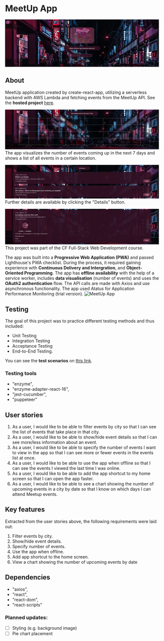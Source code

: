 # MeetUp App

![MeetUp App](src/img/meetupL.PNG)

## About
MeetUp application created by create-react-app, utilizing a serverless backend with AWS Lambda and fetching events from the MeetUp API. See the **hosted project** [here](https://lillapulay.github.io/meetup/). 

![data visualization](src/img/meetupL2.PNG)
The app visualizes the number of events coming up in the next 7 days and shows a list of all events in a certain location. 


![MeetUp App](src/img/meetupL3.PNG)
Further details are available by clicking the "Details" button. 


![MeetUp App](src/img/meetupL4.PNG)
This project was part of the CF Full-Stack Web Development course. 

The app was built into a **Progressive Web Application (PWA)** and passed Lighthouse's PWA checklist. During the process, it required gaining experience with **Continuous Delivery and Intergration**, and **Object-Oriented Programming**. The app has **offline availability** with the help of a service worker, includes **data visualisation** (number of events) and uses the **OAuth2 authentication** flow. The API calls are made with Axios and use asynchronous functionality. The app used Atatus for Application Performance Monitoring (trial version).
![MeetUp App](src/img/meetupmobile.png)

## Testing
The goal of this project was to practice different testing methods and thus included:
- Unit Testing
- Integration Testing
- Acceptance Testing
- End-to-End Testing.

You can see the **test scenarios** on [this link](https://lillapulay.dev/files/Test_Scenarios.pdf).

### Testing tools
- "enzyme",
- "enzyme-adapter-react-16",
- "jest-cucumber",
- "puppeteer"

## User stories
1. As a user, I would like to be able to filter events by city so that I can see the list of events that take place in that city.
2. As a user, I would like to be able to show/hide event details so that I can see more/less information about an event.
3. As a user, I would like to be able to specify the number of events I want to view in the app so that I can see more or fewer events in the events list at once.
4. As a user, I would like to be able to use the app when offline so that I can see the events I viewed the last time I was online.
5. As a user, I would like to be able to add the app shortcut to my home screen so that I can open the app faster.
6. As a user, I would like to be able to see a chart showing the number of upcoming events in a city by date so that I know on which days I can attend Meetup events.

## Key features
Extracted from the user stories above, the following requirements were laid out:
1. Filter events by city.
2. Show/hide event details.
3. Specify number of events.
4. Use the app when offline.
5. Add app shortcut to the home screen.
6. View a chart showing the number of upcoming events by date

## Dependencies
- "axios",
- "react",
- "react-dom",
- "react-scripts"

### Planned updates:
- [ ] Styling (e.g. background image)
- [ ] Pie chart placement
